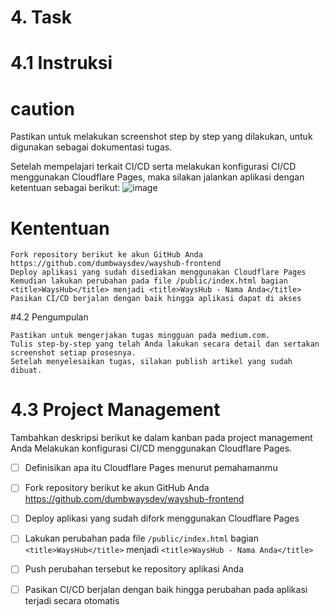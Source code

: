 # 4. Task

# 4.1 Instruksi

# caution

Pastikan untuk melakukan screenshot step by step yang dilakukan, untuk digunakan sebagai dokumentasi tugas.

Setelah mempelajari terkait CI/CD serta melakukan konfigurasi CI/CD menggunakan Cloudflare Pages, maka silakan jalankan aplikasi dengan ketentuan sebagai berikut:
![image](https://user-images.githubusercontent.com/18206510/187816062-b3e75b9c-e1f3-42ae-8a48-100515e9c615.png)

#  Kententuan

    Fork repository berikut ke akun GitHub Anda https://github.com/dumbwaysdev/wayshub-frontend
    Deploy aplikasi yang sudah disediakan menggunakan Cloudflare Pages
    Kemudian lakukan perubahan pada file /public/index.html bagian <title>WaysHub</title> menjadi <title>WaysHub - Nama Anda</title>
    Pasikan CI/CD berjalan dengan baik hingga aplikasi dapat di akses

#4.2 Pengumpulan

    Pastikan untuk mengerjakan tugas mingguan pada medium.com.
    Tulis step-by-step yang telah Anda lakukan secara detail dan sertakan screenshot setiap prosesnya.
    Setelah menyelesaikan tugas, silakan publish artikel yang sudah dibuat.
    
   # 4.3 Project Management

Tambahkan deskripsi berikut ke dalam kanban pada project management Anda
Melakukan konfigurasi CI/CD menggunakan Cloudflare Pages.

- [ ] Definisikan apa itu Cloudflare Pages menurut pemahamanmu
- [ ] Fork repository berikut ke akun GitHub Anda https://github.com/dumbwaysdev/wayshub-frontend
- [ ] Deploy aplikasi yang sudah difork menggunakan Cloudflare Pages
- [ ] Lakukan perubahan pada file `/public/index.html` bagian `<title>WaysHub</title>` menjadi `<title>WaysHub - Nama Anda</title>`
- [ ] Push perubahan tersebut ke repository aplikasi Anda
- [ ] Pasikan CI/CD berjalan dengan baik hingga perubahan pada aplikasi terjadi secara otomatis


